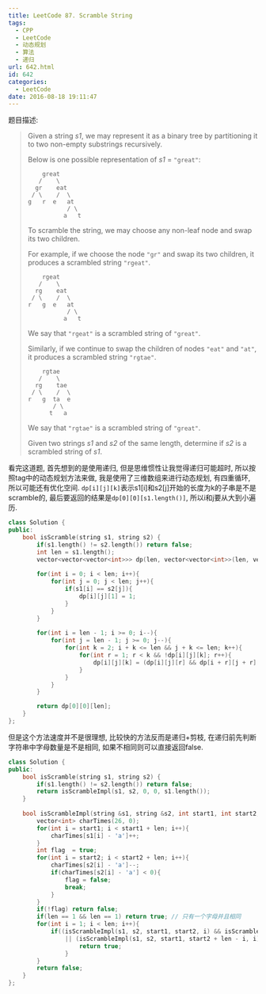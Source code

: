 ```yaml
---
title: LeetCode 87. Scramble String
tags:
  - CPP
  - LeetCode
  - 动态规划
  - 算法
  - 递归
url: 642.html
id: 642
categories:
  - LeetCode
date: 2016-08-18 19:11:47
---
```

题目描述:

> Given a string *s1*, we may represent it as a binary tree by partitioning it to two non-empty substrings recursively.
>
> Below is one possible representation of *s1* = `"great"`:
>
> ```
>     great
>    /    \
>   gr    eat
>  / \    /  \
> g   r  e   at
>            / \
>           a   t
>
> ```
>
> To scramble the string, we may choose any non-leaf node and swap its two children.
>
> For example, if we choose the node `"gr"` and swap its two children, it produces a scrambled string `"rgeat"`.
>
> ```
>     rgeat
>    /    \
>   rg    eat
>  / \    /  \
> r   g  e   at
>            / \
>           a   t
>
> ```
>
> We say that `"rgeat"` is a scrambled string of `"great"`.
>
> Similarly, if we continue to swap the children of nodes `"eat"` and `"at"`, it produces a scrambled string `"rgtae"`.
>
> ```
>     rgtae
>    /    \
>   rg    tae
>  / \    /  \
> r   g  ta  e
>        / \
>       t   a
>
> ```
>
> We say that `"rgtae"` is a scrambled string of `"great"`.
>
> Given two strings *s1* and *s2* of the same length, determine if *s2* is a scrambled string of *s1*.

看完这道题, 首先想到的是使用递归, 但是思维惯性让我觉得递归可能超时, 所以按照tag中的动态规划方法来做, 我是使用了三维数组来进行动态规划, 有四重循环, 所以可能还有优化空间. `dp[i][j][k]`表示s1[i]和s2[j]开始的长度为k的子串是不是scramble的, 最后要返回的结果是`dp[0][0][s1.length()]`, 所以i和j要从大到小遍历.

```cpp
class Solution {
public:
    bool isScramble(string s1, string s2) {
        if(s1.length() != s2.length()) return false;
        int len = s1.length();
        vector<vector<vector<int>>> dp(len, vector<vector<int>>(len, vector<int>(len + 1, 0)));
        
        for(int i = 0; i < len; i++){
            for(int j = 0; j < len; j++){
                if(s1[i] == s2[j]){
                    dp[i][j][1] = 1;
                }
            }
        }
        
        for(int i = len - 1; i >= 0; i--){
            for(int j = len - 1; j >= 0; j--){
                for(int k = 2; i + k <= len && j + k <= len; k++){
                    for(int r = 1; r < k && !dp[i][j][k]; r++){
                        dp[i][j][k] = (dp[i][j][r] && dp[i + r][j + r][k - r]) || (dp[i][j + k - r][r] && dp[i + r][j][k - r]);
                    }
                }
            }
        }

        return dp[0][0][len];
    }
};
```

但是这个方法速度并不是很理想, 比较快的方法反而是递归+剪枝, 在递归前先判断字符串中字母数量是不是相同, 如果不相同则可以直接返回false.

```cpp
class Solution {
public:
    bool isScramble(string s1, string s2) {
        if(s1.length() != s2.length()) return false;
        return isScrambleImpl(s1, s2, 0, 0, s1.length());
    }
    
    bool isScrambleImpl(string &s1, string &s2, int start1, int start2, int len){
        vector<int> charTimes(26, 0);
        for(int i = start1; i < start1 + len; i++){
            charTimes[s1[i] - 'a']++;
        }
        int flag  = true;
        for(int i = start2; i < start2 + len; i++){
            charTimes[s2[i] - 'a']--;
            if(charTimes[s2[i] - 'a'] < 0){
                flag = false;
                break;
            }
        }
        if(!flag) return false;
        if(len == 1 && len == 1) return true; // 只有一个字母并且相同
        for(int i = 1; i < len; i++){
            if((isScrambleImpl(s1, s2, start1, start2, i) && isScrambleImpl(s1, s2, start1 + i, start2 + i, len - i))
                || (isScrambleImpl(s1, s2, start1, start2 + len - i, i) && isScrambleImpl(s1, s2, start1 + i, start2, len - i))){
                    return true;
                }
        }
        return false;
    }
};
```

